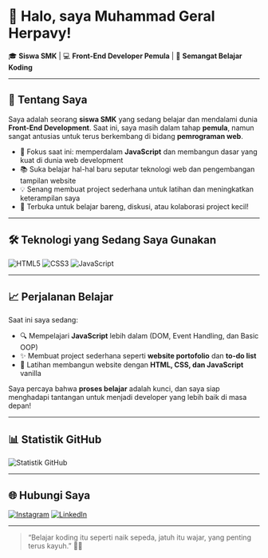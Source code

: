 # 👋 Halo, saya Muhammad Geral Herpavy!

🎓 **Siswa SMK** | 💻 **Front-End Developer Pemula** | 🚀 **Semangat Belajar Koding**

---

## 🚀 Tentang Saya

Saya adalah seorang **siswa SMK** yang sedang belajar dan mendalami dunia **Front-End Development**. Saat ini, saya masih dalam tahap **pemula**, namun sangat antusias untuk terus berkembang di bidang **pemrograman web**.

- 🎯 Fokus saat ini: memperdalam **JavaScript** dan membangun dasar yang kuat di dunia web development
- 📚 Suka belajar hal-hal baru seputar teknologi web dan pengembangan tampilan website
- 💡 Senang membuat project sederhana untuk latihan dan meningkatkan keterampilan saya
- 🤝 Terbuka untuk belajar bareng, diskusi, atau kolaborasi project kecil!

---

## 🛠️ Teknologi yang Sedang Saya Gunakan

![HTML5](https://img.shields.io/badge/HTML5-E34F26?style=flat&logo=html5&logoColor=white)
![CSS3](https://img.shields.io/badge/CSS3-1572B6?style=flat&logo=css3&logoColor=white)
![JavaScript](https://img.shields.io/badge/JavaScript-F7DF1E?style=flat&logo=javascript&logoColor=black)

---

## 📈 Perjalanan Belajar

Saat ini saya sedang:

- 🔍 Mempelajari **JavaScript** lebih dalam (DOM, Event Handling, dan Basic OOP)
- ✨ Membuat project sederhana seperti **website portofolio** dan **to-do list**
- 🔨 Latihan membangun website dengan **HTML, CSS, dan JavaScript** vanilla

Saya percaya bahwa **proses belajar** adalah kunci, dan saya siap menghadapi tantangan untuk menjadi developer yang lebih baik di masa depan!

---

## 📊 Statistik GitHub

![Statistik GitHub](https://github-readme-stats.vercel.app/api?username=Gerraldd&show_icons=true&theme=onedark)

---

## 🌐 Hubungi Saya

[![Instagram](https://img.shields.io/badge/Instagram-E4405F?style=for-the-badge&logo=instagram&logoColor=white)](https://instagram.com/geraldhrpvy)
[![LinkedIn](https://img.shields.io/badge/LinkedIn-0A66C2?style=for-the-badge&logo=linkedin&logoColor=white)](https://linkedin.com/in/your-username) <!-- opsional -->

---

> “Belajar koding itu seperti naik sepeda, jatuh itu wajar, yang penting terus kayuh.” 🚴‍♂️

